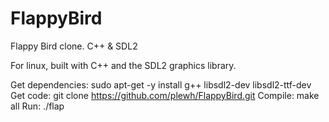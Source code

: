 # FlappyBird
Flappy Bird clone. C++ &amp; SDL2

For linux, built with C++ and the SDL2 graphics library.

Get dependencies:
    sudo apt-get -y install g++ libsdl2-dev libsdl2-ttf-dev
Get code:
    git clone https://github.com/plewh/FlappyBird.git
Compile:
    make all
Run:
    ./flap

